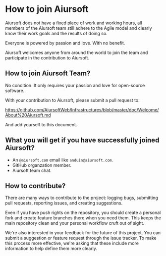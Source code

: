 # How to join Aiursoft

Aiursoft does not have a fixed place of work and working hours, all members of the Aiursoft team still adhere to the Agile model and clearly know their work goals and the results of doing so.

Everyone is powered by passion and love. With no benefit.

Aiursoft welcomes anyone from around the world to join the team and participate in the contribution to Aiursoft.

## How to join Aiursoft Team?

No condition. It only requires your passion and love for open-source software.

With your contribution to Aiursoft, please submit a pull request to: 

https://github.com/AiursoftWeb/Infrastructures/blob/master/doc/Welcome/About%20Aiursoft.md

And add yourself to this document.

## What you will get if you have successfully joined Aiursoft?

* An `@aiursoft.com` email like `anduin@aiursoft.com`.
* GitHub organzation member.
* Aiursoft team chat.

## How to contribute?

There are many ways to contribute to the project: logging bugs, submitting pull requests, reporting issues, and creating suggestions.

Even if you have push rights on the repository, you should create a personal fork and create feature branches there when you need them. This keeps the main repository clean and your personal workflow cruft out of sight.

We're also interested in your feedback for the future of this project. You can submit a suggestion or feature request through the issue tracker. To make this process more effective, we're asking that these include more information to help define them more clearly.


